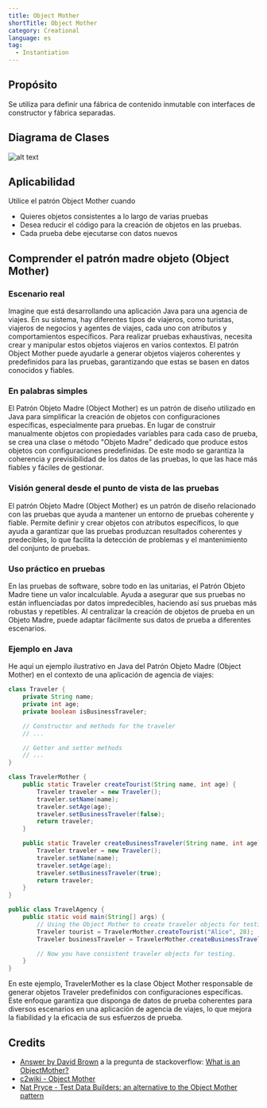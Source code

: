```yaml
---
title: Object Mother
shortTitle: Object Mother
category: Creational
language: es
tag:
  - Instantiation
---
```


## Propósito

Se utiliza para definir una fábrica de contenido inmutable con interfaces de constructor y fábrica separadas.

## Diagrama de Clases

![alt text](./etc/object-mother.png "Object Mother")

## Aplicabilidad

Utilice el patrón Object Mother cuando

* Quieres objetos consistentes a lo largo de varias pruebas
* Desea reducir el código para la creación de objetos en las pruebas.
* Cada prueba debe ejecutarse con datos nuevos

## Comprender el patrón madre objeto (Object Mother)

### Escenario real

Imagine que está desarrollando una aplicación Java para una agencia de viajes. En su sistema, hay diferentes tipos de
viajeros, como turistas, viajeros de negocios y agentes de viajes, cada uno con atributos y comportamientos específicos.
Para realizar pruebas exhaustivas, necesita crear y manipular estos objetos viajeros en varios contextos. El patrón
Object Mother puede ayudarle a generar objetos viajeros coherentes y predefinidos para las pruebas, garantizando que
estas se basen en datos conocidos y fiables.

### En palabras simples

El Patrón Objeto Madre (Object Mother) es un patrón de diseño utilizado en Java para simplificar la creación de objetos
con configuraciones específicas, especialmente para pruebas. En lugar de construir manualmente objetos con propiedades
variables para cada caso de prueba, se crea una clase o método "Objeto Madre" dedicado que produce estos objetos con
configuraciones predefinidas. De este modo se garantiza la coherencia y previsibilidad de los datos de las pruebas, lo
que las hace más fiables y fáciles de gestionar.

### Visión general desde el punto de vista de las pruebas

El patrón Objeto Madre (Object Mother) es un patrón de diseño relacionado con las pruebas que ayuda a mantener un
entorno de pruebas coherente y fiable. Permite definir y crear objetos con atributos específicos, lo que ayuda a
garantizar que las pruebas produzcan resultados coherentes y predecibles, lo que facilita la detección de problemas y el
mantenimiento del conjunto de pruebas.

### Uso práctico en pruebas

En las pruebas de software, sobre todo en las unitarias, el Patrón Objeto Madre tiene un valor incalculable. Ayuda a
asegurar que sus pruebas no están influenciadas por datos impredecibles, haciendo así sus pruebas más robustas y
repetibles. Al centralizar la creación de objetos de prueba en un Objeto Madre, puede adaptar fácilmente sus datos de
prueba a diferentes escenarios.

### Ejemplo en Java

He aquí un ejemplo ilustrativo en Java del Patrón Objeto Madre (Object Mother) en el contexto de una aplicación de
agencia de viajes:

```java
class Traveler {
    private String name;
    private int age;
    private boolean isBusinessTraveler;

    // Constructor and methods for the traveler
    // ...

    // Getter and setter methods
    // ...
}

class TravelerMother {
    public static Traveler createTourist(String name, int age) {
        Traveler traveler = new Traveler();
        traveler.setName(name);
        traveler.setAge(age);
        traveler.setBusinessTraveler(false);
        return traveler;
    }

    public static Traveler createBusinessTraveler(String name, int age) {
        Traveler traveler = new Traveler();
        traveler.setName(name);
        traveler.setAge(age);
        traveler.setBusinessTraveler(true);
        return traveler;
    }
}

public class TravelAgency {
    public static void main(String[] args) {
        // Using the Object Mother to create traveler objects for testing
        Traveler tourist = TravelerMother.createTourist("Alice", 28);
        Traveler businessTraveler = TravelerMother.createBusinessTraveler("Bob", 35);

        // Now you have consistent traveler objects for testing.
    }
}

```

En este ejemplo, TravelerMother es la clase Object Mother responsable de generar objetos Traveler predefinidos con
configuraciones específicas. Este enfoque garantiza que disponga de datos de prueba coherentes para diversos escenarios
en una aplicación de agencia de viajes, lo que mejora la fiabilidad y la eficacia de sus esfuerzos de prueba.

## Credits

* [Answer by David Brown](http://stackoverflow.com/questions/923319/what-is-an-objectmother) a la pregunta de
  stackoverflow: [What is an ObjectMother?](http://stackoverflow.com/questions/923319/what-is-an-objectmother)
* [c2wiki - Object Mother](http://c2.com/cgi/wiki?ObjectMother)
* [Nat Pryce - Test Data Builders: an alternative to the Object Mother pattern](http://www.natpryce.com/articles/000714.html)
